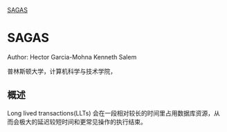 [SAGAS](http://www.cs.cornell.edu/andru/cs711/2002fa/reading/sagas.pdf)
# SAGAS
Author: Hector Garcia-Mohna
        Kenneth Salem

 普林斯顿大学，计算机科学与技术学院，

## 概述
Long lived transactions(LLTs) 会在一段相对较长的时间里占用数据库资源，从而会极大的延迟较短时间和更常见操作的执行结束。 